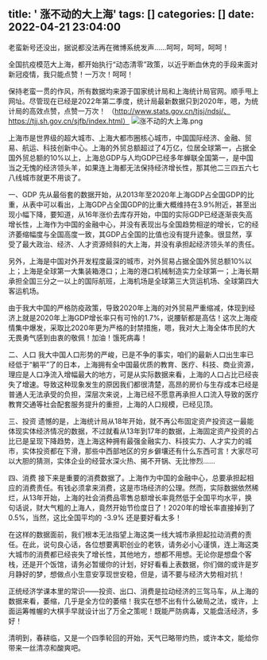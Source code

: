 title: ' 涨不动的大上海'
tags: []
categories: []
date: 2022-04-21 23:04:00
---
老蛮新号还没出，据说都没法再在微博系统发声......呵呵，呵呵，呵呵！


全国抗疫模范大上海，都开始执行“动态清零”政策，以近乎断血休克的手段来面对新冠疫情，我只能点赞！一万次！呵呵！ 

<!-- more -->

保持老蛮一贯的作风，所有数据均来源于国家统计局和上海统计局官网。顺手甩上网址。尽管现在已经是2022年第二季度，统计局最新数据只到2020年，嗯，为统计局的高效点赞，点赞一万次！
（http://www.stats.gov.cn/tjsj/ndsj/、https://tjj.sh.gov.cn/sjfb/index.html）
![涨不动的大上海.png](http://124.220.167.166:8081/i/2022/04/21/626173521d330.png)


上海市是世界级的超大城市、上海大都市圈核心城市，中国国际经济、金融、贸易、航运、科技创新中心。上海的外贸总额超过了4万亿，位居全球第一，占据全国外贸总额的10%以上，上海总GDP与人均GDP已经多年蝉联全国第一，是中国当之无愧的经济领头羊，如果连上海都无法保持经济增长性，那其他二三四五六七八线城市就更不用谈了。

一、GDP
先从最俗套的数据开始，从2013年至2020年上海GDP占全国GDP的比重，从表中可以看出，上海GDP占全国GDP的比重大概维持在3.9%附近，甚至出现小幅下降，要知道，从16年涨价去库存开始，中国的实际GDP已经逐渐丧失高增长性，上海作为中国的金融中心，并没有表现出与全国趋势相逆的增长，它的经济萎缩幅度与全国高度一致，其GDP占全国的比值也没有提升迹象。很显然，享受了最大政治、经济、人才资源倾斜的大上海，并没有承担起经济领头羊的责任。

另外，上海是中国对外开发程度最深的城市，对外贸易占据全国外贸总额10%以上；上海是全球第一大集装箱港口；上海的港口机械制造实力全球第一；上海长期承担全国三分之一以上的国际航班，上海机场是全球第三大货运机场、全球第四大客运机场。

由于我大中国的严格防疫政策，导致2020年上海的对外贸易严重缩减，体现到经济上就是2020年上海GDP增长率只有可怜的1.7%，说腰斩都是高估！这次上海疫情集中爆发，采取比2020年更为严格的封禁措施，嗯，我对大上海全体市民的大无畏勇气感到由衷的敬佩！加油！饿死病毒！

二、人口
我大中国人口形势的严峻，已是不争的事实，咱们的最新人口出生率已经低于“躺平”了的日本，上海拥有全中国最优质的教育、医疗、科技、商业资源，理应是人口净流入增幅最大的地方，可是从实际数据来看，上海的人口占比已经丧失了增速。导致这种现象发生的原因我们都很清楚，高昂的房价与生存成本已经是普通人无法承受的负担，深层次来说，上海已经不愿意再承担人口流入导致的医疗教育交通等社会配套服务提升的重担，上海的人口规模，已经见顶。

三、投资
遗憾的是，上海统计局从18年开始，就不再公布固定资产投资这一最能体现实体经济情况的数据，不过就看从13年到17年的数据，上海固定资产投资的占比已是呈现下降趋势，连上海这种拥有最强金融实力、科技实力、人才实力的城市，实体投资都在下滑，那些中西部地区的穷乡僻壤还有什么东西可言！大家尽可以大胆的猜测，实体企业的经营水深火热、揭不开锅、无比惨烈......


四、消费
接下来是重要的消费数据了。上海作为中国的金融中心，总要承担起相应的消费责任。有钱必须拿来消费，这是市场经济的公理。然而，实际数据依然稀烂，从13年开始，上海的社会消费品零售总额增长率竟然低于全国平均水平，换句话说，财大气粗的上海人，竟然开始节俭度日了！2020年的增长率直接掉到了0.5%，当然，这比全国平均的 -3.9% 还是要好看太多！

在这样的数据面前，我们根本无法指望上海这类一线大城市承担起拉动消费的责任。在此，说句良心话，各位想要离职创业的老铁，请务必小心谨慎，连上海这类大城市的消费都已经丧失了增长性，其他地方，想都不用想。无论你是想盘个客栈，还是开个饭馆，请务必暂缓你的计划，好好看看上表数据，你们做的或许是岁月静好的梦，想做点小生意安享现世安稳，但是，请不要与经济大势相对抗！

正统经济学课本里的常识——投资、出口、消费是拉动经济的三驾马车，从上海的数据来看，萎缩，几乎是全方位的萎缩！我实在想不出有什么破局之法，或许，上面运筹帷幄的大棋手早就设计出了万全之策呢！既能严防病毒，又能盘活经济，多好！

清明到，春耕临，又是一个四季轮回的开始，天气已略带灼热，或许本文，能给你带来一丝清凉和酸爽吧。